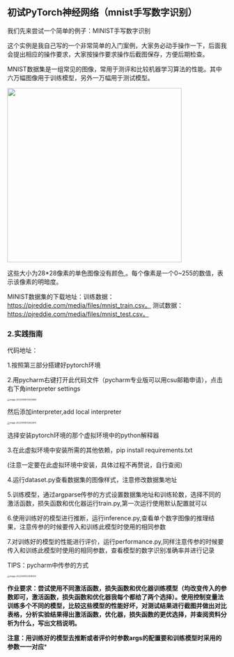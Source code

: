 ## 初试PyTorch神经网络（mnist手写数字识别）

我们先来尝试一个简单的例子：MINIST手写数字识别

这个实例是我自己写的一个非常简单的入门案例，大家务必动手操作一下，后面我会提出相应的操作要求，大家按操作要求操作后截图保存，方便后期检查。

MNIST数据集是一组常见的图像，常用于测评和比较机器学习算法的性能。其中六万幅图像用于训练模型，另外一万幅用于测试模型。

<img src="https://user-images.githubusercontent.com/74011275/190901453-baf522fc-9375-43b1-af0b-9d15fdec5ce2.png" width=400>

[
](https://github.com/brainstormYYF/mnist_classifier/blob/main/imgs/image-20220916142124277.png?raw=true)

这些大小为28*28像素的单色图像没有颜色[
](https://github.com/brainstormYYF/mnist_classifier/blob/main/imgs/image-20220916142124277.png?raw=true)。每个像素是一个0~255的数值，表示该像素的明暗度。

MINIST数据集的下载地址：训练数据： https://pjreddie.com/media/files/mnist_train.csv。 测试数据： https://pjreddie.com/media/files/mnist_test.csv。

### 2.实践指南

代码地址：

1.按照第三部分搭建好pytorch环境

2.用pycharm右键打开此代码文件（pycharm专业版可以用csu邮箱申请），点击右下角interpreter settings

<img src="深度学习实践入门指南.assets/image-20220918013630865.png" alt="image-20220918013630865" style="zoom: 33%;" />



然后添加interpreter,add local interpreter

<img src="深度学习实践入门指南.assets/image-20220918013832814.png" alt="image-20220918013832814" style="zoom:33%;" />

选择安装pytorch环境的那个虚拟环境中的python解释器

3.在此虚拟环境中安装所需的其他依赖，pip install requirements.txt

(注意一定要在此虚拟环境中安装，具体过程不再赘说，自行查阅)

4.运行dataset.py查看数据集的图像样式，注意修改数据集地址

5.训练模型，通过argparse传参的方式设置数据集地址和训练轮数，选择不同的激活函数，损失函数和优化器运行train.py,第一次运行使用默认配置就可以

6.使用训练好的模型进行推断，运行inference.py,查看单个数字图像的推理结果，注意传参的时候要传入和训练此模型时使用的相同参数

7.对训练好的模型的性能进行评价，运行performance.py,同样注意传参的时候要传入和训练此模型时使用的相同参数，查看模型的数字识别准确率并进行记录

TIPS：pycharm中传参的方式

<img src="深度学习实践入门指南.assets/image-20220918123918454.png" alt="image-20220918123918454" style="zoom: 33%;" />



**作业要求：尝试使用不同激活函数，损失函数和优化器训练模型（均改变传入的参数即可，激活函数，损失函数和优化器我每个都给了两个选择）。使用控制变量法训练多个不同的模型，比较这些模型的性能好坏，对测试结果进行截图并做出对比表格，分析实验结果得出激活函数，优化器，损失函数的更优选择，并查阅资料分析为什么，写出文档说明。**

**注意：用训练好的模型去推断或者评价时参数args的配置要和训练模型时采用的参数一一对应***
